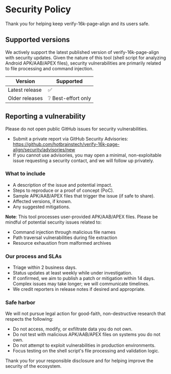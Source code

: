 # Security Policy

Thank you for helping keep verify-16k-page-align and its users safe.

## Supported versions

We actively support the latest published version of verify-16k-page-align with security updates. Given the nature of this tool (shell script for analyzing Android APK/AAB/APEX files), security vulnerabilities are primarily related to file processing and command injection.

| Version        | Supported                        |
| -------------- | -------------------------------- |
| Latest release | :white_check_mark:               |
| Older releases | :grey_question: Best-effort only |

## Reporting a vulnerability

Please do not open public GitHub issues for security vulnerabilities.

- Submit a private report via GitHub Security Advisories: https://github.com/hotbrainstech/verify-16k-page-align/security/advisories/new
- If you cannot use advisories, you may open a minimal, non-exploitable issue requesting a security contact, and we will follow up privately.

### What to include

- A description of the issue and potential impact.
- Steps to reproduce or a proof of concept (PoC).
- Sample APK/AAB/APEX files that trigger the issue (if safe to share).
- Affected versions, if known.
- Any suggested mitigations.

**Note**: This tool processes user-provided APK/AAB/APEX files. Please be mindful of potential security issues related to:
- Command injection through malicious file names
- Path traversal vulnerabilities during file extraction
- Resource exhaustion from malformed archives

### Our process and SLAs

- Triage within 2 business days.
- Status updates at least weekly while under investigation.
- If confirmed, we aim to publish a patch or mitigation within 14 days. Complex issues may take longer; we will communicate timelines.
- We credit reporters in release notes if desired and appropriate.

### Safe harbor

We will not pursue legal action for good-faith, non-destructive research that respects the following:

- Do not access, modify, or exfiltrate data you do not own.
- Do not test with malicious APK/AAB/APEX files on systems you do not own.
- Do not attempt to exploit vulnerabilities in production environments.
- Focus testing on the shell script's file processing and validation logic.

Thank you for your responsible disclosure and for helping improve the security of the ecosystem.
